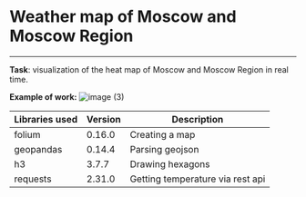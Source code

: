 # Weather map of Moscow and Moscow Region

---
**Task**: visualization of the heat map of Moscow and Moscow Region in real time.

**Example of work:**
![image (3)](https://github.com/Etherpoint/WeatherMap/assets/115358372/7ee52cae-54aa-4cc7-96ad-01c8daf08765)

Libraries used|Version|Description|
---|---|---|
folium|0.16.0|Сreating a map
geopandas|0.14.4|Parsing geojson
h3|3.7.7|Drawing hexagons
requests|2.31.0|Getting temperature via rest api
